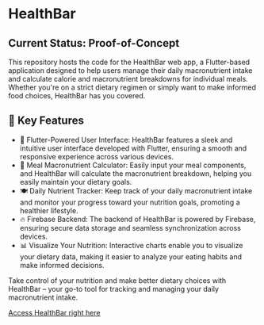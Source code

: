 # HealthBar

## Current Status: Proof-of-Concept

This repository hosts the code for the HealthBar web app, a Flutter-based application designed to help users manage their daily macronutrient intake and calculate calorie and macronutrient breakdowns for individual meals. Whether you're on a strict dietary regimen or simply want to make informed food choices, HealthBar has you covered.

## 🌟 Key Features

* 📱 Flutter-Powered User Interface: HealthBar features a sleek and intuitive user interface developed with Flutter, ensuring a smooth and responsive experience across various devices.
* 🥗 Meal Macronutrient Calculator: Easily input your meal components, and HealthBar will calculate the macronutrient breakdown, helping you easily maintain your dietary goals.
* 🍽️ Daily Nutrient Tracker: Keep track of your daily macronutrient intake and monitor your progress toward your nutrition goals, promoting a healthier lifestyle.
* 🔥 Firebase Backend: The backend of HealthBar is powered by Firebase, ensuring secure data storage and seamless synchronization across devices.
* 📊 Visualize Your Nutrition: Interactive charts enable you to visualize your dietary data, making it easier to analyze your eating habits and make informed decisions.

Take control of your nutrition and make better dietary choices with HealthBar – your go-to tool for tracking and managing your daily macronutrient intake.

[Access HealthBar right here](https://nutrition-web-app.web.app/#/)

